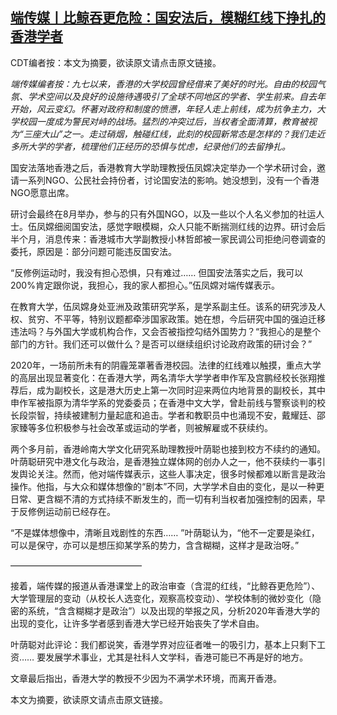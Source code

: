 <!--1605458331000-->
[端传媒丨比鲸吞更危险：国安法后，模糊红线下挣扎的香港学者](https://chinadigitaltimes.net/chinese/2020/11/%e7%ab%af%e4%bc%a0%e5%aa%92%e4%b8%a8%e6%af%94%e9%b2%b8%e5%90%9e%e6%9b%b4%e5%8d%b1%e9%99%a9%ef%bc%9a%e5%9b%bd%e5%ae%89%e6%b3%95%e5%90%8e%ef%bc%8c%e6%a8%a1%e7%b3%8a%e7%ba%a2%e7%ba%bf%e4%b8%8b%e6%8c%a3/)
------

<p>CDT编者按：本文为摘要，欲读原文请点击原文链接。</p><p><em>端传媒编者按：九七以来，香港的大学校园曾经借来了美好的时光。自由的校园气氛、学术空间以及良好的设施待遇吸引了全球不同地区的学者、学生前来。自去年开始，风云变幻。怀著对政府和制度的愤懑，年轻人走上前线，成为抗争主力，大学校园一度成为警民对峙的战场。猛烈的冲突过后，当权者全面清算，教育被视为“三座大山”之一。走过硝烟，触碰红线，此刻的校园新常态是怎样的？我们走近多所大学的学者，梳理他们正经历的恐惧与忧虑，纪录他们的去留挣扎。</em></p><p>国安法落地香港之后，香港教育大学助理教授伍凤嫦决定举办一个学术研讨会，邀请一系列NGO、公民社会持份者，讨论国安法的影响。她没想到，没有一个香港NGO愿意出席。</p><p>研讨会最终在8月举办，参与的只有外国NGO，以及一些以个人名义参加的社运人士。伍凤嫦细阅国安法，感觉字眼模糊，众人只能不断揣测红线的边界。研讨会后半个月，消息传来：香港城市大学副教授小林哲郎被一家民调公司拒绝问卷调查的委托，原因是：部分问题可能违反国安法。</p><p>“反修例运动时，我没有担心恐惧，只有难过…… 但国安法落实之后，我可以200%肯定跟你说，我担心，我的家人都担心。”伍凤嫦对端传媒表示。</p><p>在教育大学，伍凤嫦身处亚洲及政策研究学系，是学系副主任。该系的研究涉及人权、贫穷、不平等，特别议题都牵涉国家政策。她在想，今后研究中国的强迫迁移违法吗？与外国大学或机构合作，又会否被指控勾结外国势力？“我担心的是整个部门的方针。我们还可以做什么？是否可以继续组织讨论政府政策的研讨会？”</p><p>2020年，一场前所未有的阴霾笼罩著香港校园。法律的红线难以触摸，重点大学的高层出现显著变化：在香港大学，两名清华大学学者申作军及宫鹏经校长张翔推荐后，成为副校长，这是港大历史上第一次同时迎来两位内地背景的副校长，其中申作军被指原为清华学系的党委委员；在香港中文大学，曾赴前线与警察谈判的校长段崇智，持续被建制力量起底和追击。学者和教职员中也涌现不安，戴耀廷、邵家臻等多位积极参与社会改革或运动的学者，则被解雇或不获续约。</p><p>两个多月前，香港岭南大学文化研究系助理教授叶荫聪也接到校方不续约的通知。叶荫聪研究中港文化与政治，是香港独立媒体网的创办人之一，他不获续约一事引发舆论关注。然而，他对端传媒表示，这些人事决定，很多时候都难以断言是政治操作。他指，与大众和媒体想像的“剧本”不同，大学学术自由的变化，是以一种更日常、更含糊不清的方式持续不断发生的，而一切有利当权者加强控制的因素，早于反修例运动前已经存在。</p><p>“不是媒体想像中，清晰且戏剧性的东西…… ”叶荫聪认为，“他不一定要是染红，可以是保守，亦可以是想压抑某学系的势力，含含糊糊，这样才是政治呀。”</p><p>———————————————</p><p>接着，端传媒的报道从香港课堂上的政治审查（含混的红线，“比鲸吞更危险”）、大学管理层的变动（从校长人选变化，观察高校变动）、学校体制的微妙变化（隐密的系统，“含含糊糊才是政治”）以及出现的举报之风，分析2020年香港大学的出现的变化，让许多学者感到香港大学已经开始丧失了学术自由。</p><p>叶荫聪对此评论：我们都说笑，香港学界对应征者唯一的吸引力，基本上只剩下工资…… 要发展学术事业，尤其是社科人文学科，香港可能已不再是好的地方。</p><p>文章最后指出，香港大学的教授不少因为不满学术环境，而离开香港。</p><p>本文为摘要，欲读原文请点击原文链接。</p>
